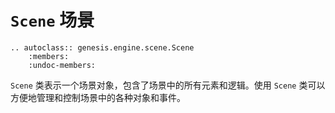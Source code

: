 # `Scene` 场景

```{eval-rst}  
.. autoclass:: genesis.engine.scene.Scene
    :members:
    :undoc-members:
```

`Scene` 类表示一个场景对象，包含了场景中的所有元素和逻辑。使用 `Scene` 类可以方便地管理和控制场景中的各种对象和事件。

